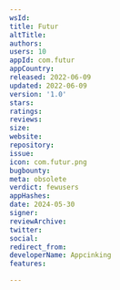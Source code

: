 ```yaml
---
wsId: 
title: Futur
altTitle: 
authors: 
users: 10
appId: com.futur
appCountry: 
released: 2022-06-09
updated: 2022-06-09
version: '1.0'
stars: 
ratings: 
reviews: 
size: 
website: 
repository: 
issue: 
icon: com.futur.png
bugbounty: 
meta: obsolete
verdict: fewusers
appHashes: 
date: 2024-05-30
signer: 
reviewArchive: 
twitter: 
social: 
redirect_from: 
developerName: Appcinking
features: 

---
```


